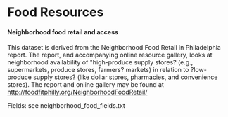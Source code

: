 # Food Resources

#### Neighborhood food retail and access
This dataset is derived from the Neighborhood Food Retail in Philadelphia report. The report, and accompanying online resource gallery, looks at neighborhood availability of "high-produce supply stores? (e.g., supermarkets, produce stores, farmers? markets) in relation to ?low-produce supply stores? (like dollar stores, pharmacies, and convenience stores). The report and online gallery may be found at http://foodfitphilly.org/NeighborhoodFoodRetail/


Fields: see neighborhood_food_fields.txt
